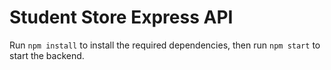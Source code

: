 # Student Store Express API

Run `npm install` to install the required dependencies, then run `npm start` to start the backend.
